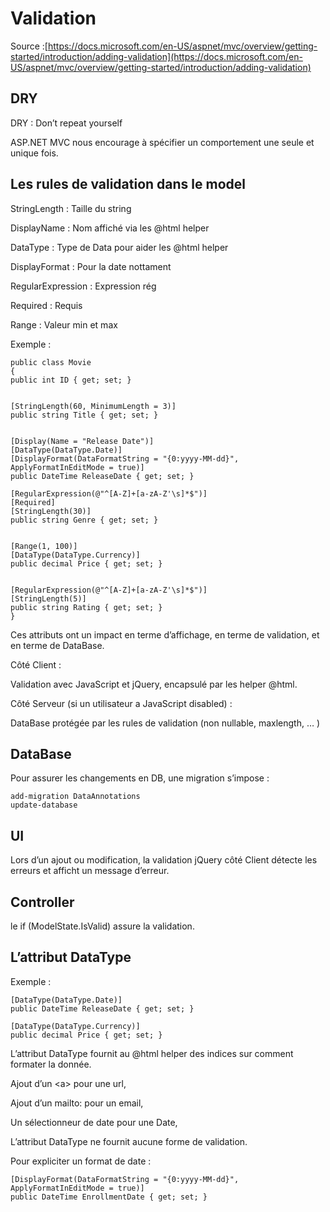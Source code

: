 # Validation

Source :[https://docs.microsoft.com/en-US/aspnet/mvc/overview/getting-started/introduction/adding-validation](https://docs.microsoft.com/en-US/aspnet/mvc/overview/getting-started/introduction/adding-validation)

## DRY

DRY : Don’t repeat yourself

ASP.NET MVC nous encourage à spécifier un comportement une seule et unique fois.

## Les rules de validation dans le model

StringLength : Taille du string

DisplayName : Nom affiché via les @html helper

DataType : Type de Data pour aider les @html helper

DisplayFormat : Pour la date nottament

RegularExpression : Expression rég

Required : Requis

Range : Valeur min et max

Exemple :

```
public class Movie
{
public int ID { get; set; }


[StringLength(60, MinimumLength = 3)]
public string Title { get; set; }


[Display(Name = "Release Date")]
[DataType(DataType.Date)]
[DisplayFormat(DataFormatString = "{0:yyyy-MM-dd}", ApplyFormatInEditMode = true)]
public DateTime ReleaseDate { get; set; }

[RegularExpression(@"^[A-Z]+[a-zA-Z'\s]*$")]
[Required]
[StringLength(30)]
public string Genre { get; set; }


[Range(1, 100)]
[DataType(DataType.Currency)]
public decimal Price { get; set; }


[RegularExpression(@"^[A-Z]+[a-zA-Z'\s]*$")]
[StringLength(5)]
public string Rating { get; set; }
}
```

Ces attributs ont un impact en terme d’affichage, en terme de validation, et en terme de DataBase.

Côté Client :

Validation avec JavaScript et jQuery, encapsulé par les helper @html.

Côté Serveur \(si un utilisateur a JavaScript disabled\) :

DataBase protégée par les rules de validation \(non nullable, maxlength, … \)

## DataBase

Pour assurer les changements en DB, une migration s’impose :

```
add-migration DataAnnotations
update-database
```

## UI

Lors d’un ajout ou modification, la validation jQuery côté Client détecte les erreurs et afficht un message d’erreur.

## Controller

le if \(ModelState.IsValid\) assure la validation.

## L’attribut DataType

Exemple :

```
[DataType(DataType.Date)]
public DateTime ReleaseDate { get; set; }

[DataType(DataType.Currency)]
public decimal Price { get; set; }

```

L’attribut DataType fournit au @html helper des indices sur comment formater la donnée.

Ajout d’un &lt;a&gt; pour une url,

Ajout d’un mailto: pour un email,

Un sélectionneur de date pour une Date,

L’attribut DataType ne fournit aucune forme de validation.

Pour expliciter un format de date :

```
[DisplayFormat(DataFormatString = "{0:yyyy-MM-dd}", ApplyFormatInEditMode = true)]
public DateTime EnrollmentDate { get; set; }
```



